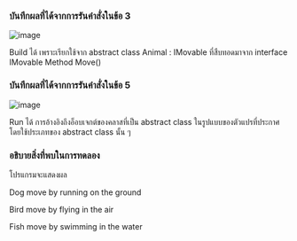 

### บันทึกผลที่ได้จากการรันคำสั่งในข้อ 3
![image](https://github.com/Chaiyapa/03376836-OOP-2566-Lab-13/assets/144195729/08bd5c54-b29c-4451-a3a0-934585c53f40)

Build ได้ เพราะเรียกใช้จาก abstract class Animal : IMovable ที่สืบทอดมาจาก interface IMovable Method Move()
### บันทึกผลที่ได้จากการรันคำสั่งในข้อ 5
![image](https://github.com/Chaiyapa/03376836-OOP-2566-Lab-13/assets/144195729/6382cb52-b0f2-4378-9b8b-a8fb8710b29f)

Run ได้ การอ้างอิงถึงอ็อบเจกต์ของคลาสที่เป็น abstract class ในรูปแบบของตัวแปรที่ประกาศโดยใช้ประเภทของ abstract class นั้น ๆ
### อธิบายสิ่งที่พบในการทดลอง
โปรแกรมจะแสดงผล

Dog move by running on the ground

Bird move by flying in the air

Fish move by swimming in the water
